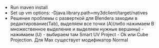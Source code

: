 - Run maven install
- Set up vm options: -Djava.library.path=my3dclient/target/natives
- Решение проблемы с разверткой для Blendera заходим в редактирование(Tab), выделяем все точки (A)(либо нажимаем B множественное выделение и выделяем нужные вершины) - нажимаем (U) - выбираем там Smart UV Project - Ok или Cube Projection. Для Max существует модификатор Normal
